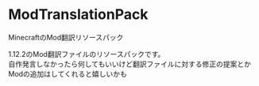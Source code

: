 # ModTranslationPack
MinecraftのMod翻訳リソースパック

1.12.2のMod翻訳ファイルのリソースパックです。
<br>
自作発言しなかったら何してもいいけど翻訳ファイルに対する修正の提案とかModの追加はしてくれると嬉しいかも